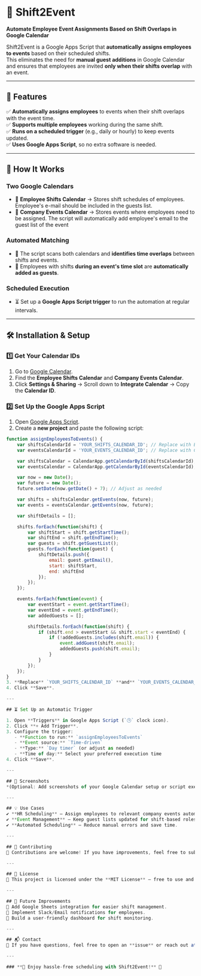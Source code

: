 # 🚀 Shift2Event  
**Automate Employee Event Assignments Based on Shift Overlaps in Google Calendar**  

Shift2Event is a Google Apps Script that **automatically assigns employees to events** based on their scheduled shifts.  
This eliminates the need for **manual guest additions** in Google Calendar and ensures that employees are invited **only when their shifts overlap** with an event.  

---

## 🚀 Features  
✅ **Automatically assigns employees** to events when their shift overlaps with the event time.  
✅ **Supports multiple employees** working during the same shift.  
✅ **Runs on a scheduled trigger** (e.g., daily or hourly) to keep events updated.  
✅ **Uses Google Apps Script**, so no extra software is needed.  

---

## 📌 How It Works  

### **Two Google Calendars**
- 🏢 **Employee Shifts Calendar** → Stores shift schedules of employees. Employee's e-mail should be included in the guests list.
- 📅 **Company Events Calendar** → Stores events where employees need to be assigned. The script will automatically add employee's email to the guest list of the event

### **Automated Matching**
- 🔄 The script scans both calendars and **identifies time overlaps** between shifts and events.  
- 👥 Employees with shifts **during an event's time slot** are **automatically added as guests**.  

### **Scheduled Execution**
- ⏳ Set up a **Google Apps Script trigger** to run the automation at regular intervals.  

---

## 🛠️ Installation & Setup  

### **1️⃣ Get Your Calendar IDs**  
1. Go to [Google Calendar](https://calendar.google.com/).  
2. Find the **Employee Shifts Calendar** and **Company Events Calendar**.  
3. Click **Settings & Sharing** → Scroll down to **Integrate Calendar** → Copy the **Calendar ID**.  

### **2️⃣ Set Up the Google Apps Script**  
1. Open [Google Apps Script](https://script.google.com/).  
2. Create a **new project** and paste the following script:  

```javascript
function assignEmployeesToEvents() {
    var shiftsCalendarId = 'YOUR_SHIFTS_CALENDAR_ID'; // Replace with Employee Shifts Calendar ID
    var eventsCalendarId = 'YOUR_EVENTS_CALENDAR_ID'; // Replace with Company Events Calendar ID

    var shiftsCalendar = CalendarApp.getCalendarById(shiftsCalendarId);
    var eventsCalendar = CalendarApp.getCalendarById(eventsCalendarId);

    var now = new Date();
    var future = new Date();
    future.setDate(now.getDate() + 7); // Adjust as needed

    var shifts = shiftsCalendar.getEvents(now, future);
    var events = eventsCalendar.getEvents(now, future);

    var shiftDetails = [];

    shifts.forEach(function(shift) {
        var shiftStart = shift.getStartTime();
        var shiftEnd = shift.getEndTime();
        var guests = shift.getGuestList();
        guests.forEach(function(guest) {
            shiftDetails.push({
                email: guest.getEmail(),
                start: shiftStart,
                end: shiftEnd
            });
        });
    });

    events.forEach(function(event) {
        var eventStart = event.getStartTime();
        var eventEnd = event.getEndTime();
        var addedGuests = [];

        shiftDetails.forEach(function(shift) {
            if (shift.end > eventStart && shift.start < eventEnd) {
                if (!addedGuests.includes(shift.email)) {
                    event.addGuest(shift.email);
                    addedGuests.push(shift.email);
                }
            }
        });
    });
}
3. **Replace** `YOUR_SHIFTS_CALENDAR_ID` **and** `YOUR_EVENTS_CALENDAR_ID` **with your actual calendar IDs.**  
4. Click **Save**.  

---

## ⏳ Set Up an Automatic Trigger  

1. Open **Triggers** in Google Apps Script (`🕒` clock icon).  
2. Click **+ Add Trigger**.  
3. Configure the trigger:  
   - **Function to run:** `assignEmployeesToEvents`  
   - **Event source:** `Time-driven`  
   - **Type:** `Day timer` (or adjust as needed)  
   - **Time of day:** Select your preferred execution time  
4. Click **Save**.  

---

## 📸 Screenshots  
*(Optional: Add screenshots of your Google Calendar setup or script execution.)*  

---

## 💡 Use Cases  
✔ **HR Scheduling** – Assign employees to relevant company events automatically.  
✔ **Event Management** – Keep guest lists updated for shift-based roles.  
✔ **Automated Scheduling** – Reduce manual errors and save time.  

---

## 🤝 Contributing  
🙌 Contributions are welcome! If you have improvements, feel free to submit a **pull request**.  

---

## 📜 License  
📝 This project is licensed under the **MIT License** – free to use and modify.  

---

## 🚀 Future Improvements  
🔹 Add Google Sheets integration for easier shift management.  
🔹 Implement Slack/Email notifications for employees.  
🔹 Build a user-friendly dashboard for shift monitoring.  

---

## 📬 Contact  
📧 If you have questions, feel free to open an **issue** or reach out at `your-email@example.com`.  

---

### **🚀 Enjoy hassle-free scheduling with Shift2Event!** 🎉

